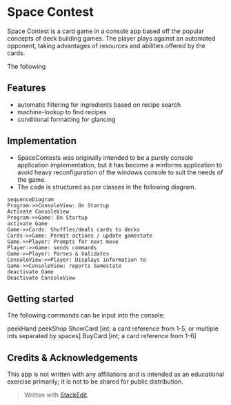 # Space Contest

Space Contest is a card game in a console app based off the popular concepts of deck building games. The player plays against an automated opponent, taking advantages of resources and abilities offered by the cards. 

The following

## Features


 - automatic filtering for ingredients based on recipe search
 - machine-lookup to find recipes
 - conditional formatting for glancing 

## Implementation

 - SpaceContests was originally intended to be a purely console application implementation, but it has become a winforms application to avoid heavy reconfiguration of the windows console to suit the needs of the game.
 - The code is structured as per classes in the following diagram.
```mermaid
sequenceDiagram
Program->>ConsoleView: On Startup
Activate ConsoleView
Program->>Game: On Startup
activate Game
Game->>Cards: Shuffles/deals cards to decks
Cards->>Game: Permit actions / update gamestate
Game->>Player: Prompts for next move
Player->>Game: sends commands
Game->>Player: Parses & Validates 
ConsoleView->>Player: Displays information to   
Game->>ConsoleView: reports Gamestate
deactivate Game
Deactivate ConsoleView
```
## Getting started

The following commands can be input into the console:

peekHand
peekShop
ShowCard [int; a card reference from 1-5, or multiple ints separated by spaces]
BuyCard [int; a card reference from 1-6]

## Credits & Acknowledgements

This app is not written with any affiliations and is intended as an educational exercise primarily; it is not to be shared for public distribution. 




> Written with [StackEdit](https://stackedit.io/).
<!--stackedit_data:
eyJoaXN0b3J5IjpbMTExMTUwNzE4NCwtMTQ5OTA5NjEwNV19
-->
